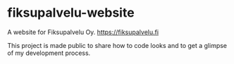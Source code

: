 # fiksupalvelu-website
A website for Fiksupalvelu Oy. https://fiksupalvelu.fi

This project is made public to share how to code looks and to get a glimpse of my development process.
